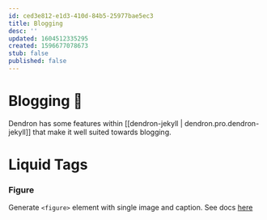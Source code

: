```yaml
---
id: ced3e812-e1d3-410d-84b5-25977bae5ec3
title: Blogging
desc: ''
updated: 1604512335295
created: 1596677078673
stub: false
published: false
---
```


# Blogging 🚧

Dendron has some features within [[dendron-jekyll | dendron.pro.dendron-jekyll]] that make it well suited towards blogging.

# Liquid Tags

### Figure

Generate `<figure>` element with single image and caption. See docs [here](https://mmistakes.github.io/minimal-mistakes/docs/helpers/#figure)
